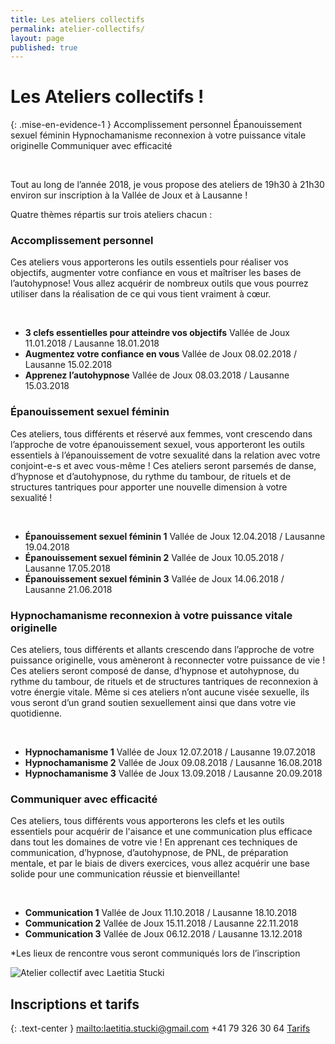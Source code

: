 ```yaml
---
title: Les ateliers collectifs
permalink: atelier-collectifs/
layout: page
published: true
---
```


# Les Ateliers collectifs !

{: .mise-en-evidence-1 }
Accomplissement personnel 
<i class="fa fa-envira" aria-hidden="true"></i> 
Épanouissement sexuel féminin 
<i class="fa fa-envira" aria-hidden="true"></i> 
Hypnochamanisme reconnexion à votre puissance vitale originelle 
<i class="fa fa-envira" aria-hidden="true"></i> 
Communiquer avec efficacité

<br/>

Tout au long de l’année 2018, je vous propose des ateliers de 19h30 à 21h30 environ sur inscription à la Vallée de Joux et à Lausanne ! 

Quatre thèmes répartis sur trois ateliers chacun :

### Accomplissement personnel

Ces ateliers vous apporterons les outils essentiels pour réaliser vos objectifs, augmenter votre confiance en vous et maîtriser les bases de l’autohypnose! Vous allez acquérir de nombreux outils que vous pourrez utiliser dans la réalisation de ce qui vous tient vraiment à cœur.

<br/>

- <b>3 clefs essentielles pour atteindre vos objectifs</b>
Vallée de Joux 11.01.2018 / Lausanne 18.01.2018
- <b>Augmentez votre confiance en vous</b>
Vallée de Joux 08.02.2018 / Lausanne 15.02.2018
- <b>Apprenez l’autohypnose</b>
Vallée de Joux 08.03.2018 / Lausanne 15.03.2018


### Épanouissement sexuel féminin 


Ces ateliers, tous différents et réservé aux femmes, vont crescendo dans l’approche de votre épanouissement sexuel, vous apporteront les outils essentiels à l’épanouissement de votre sexualité dans la relation avec votre conjoint-e-s et avec vous-même ! Ces ateliers seront parsemés de danse, d’hypnose et d’autohypnose, du rythme du tambour, de rituels et de structures tantriques pour apporter une nouvelle dimension à votre sexualité !

<br/>

- <b>Épanouissement sexuel féminin 1</b>
Vallée de Joux 12.04.2018 / Lausanne 19.04.2018
- <b>Épanouissement sexuel féminin 2</b>
Vallée de Joux 10.05.2018 / Lausanne 17.05.2018
- <b>Épanouissement sexuel féminin 3</b>
Vallée de Joux 14.06.2018 / Lausanne 21.06.2018


### Hypnochamanisme reconnexion à votre puissance vitale originelle


Ces ateliers, tous différents et allants crescendo dans l’approche de votre puissance originelle, vous amèneront à reconnecter votre puissance de vie ! Ces ateliers seront composé de danse, d’hypnose et autohypnose, du rythme du tambour, de rituels et de structures tantriques de reconnexion à votre énergie vitale. Même si ces ateliers n’ont aucune visée sexuelle, ils vous seront d’un grand soutien sexuellement ainsi que dans votre vie quotidienne.

<br/>

- <b>Hypnochamanisme 1</b>
Vallée de Joux 12.07.2018 / Lausanne 19.07.2018
- <b>Hypnochamanisme 2</b>
Vallée de Joux 09.08.2018 / Lausanne 16.08.2018
- <b>Hypnochamanisme 3</b>
Vallée de Joux 13.09.2018 / Lausanne 20.09.2018


### Communiquer avec efficacité 


Ces ateliers, tous différents vous apporterons les clefs et les outils essentiels pour acquérir de l'aisance et une communication plus efficace dans tout les domaines de votre vie ! En apprenant ces techniques de communication, d’hypnose, d’autohypnose, de PNL, de préparation mentale, et par le biais de divers exercices, vous allez acquérir une base solide pour une communication réussie et bienveillante!

<br/>

- <b>Communication 1</b>
Vallée de Joux 11.10.2018 / Lausanne 18.10.2018
- <b>Communication 2</b>
Vallée de Joux 15.11.2018 /  Lausanne 22.11.2018
- <b>Communication 3</b>
Vallée de Joux 06.12.2018 / Lausanne 13.12.2018

*Les lieux de rencontre vous seront communiqués lors de l’inscription

![Atelier collectif avec Laetitia Stucki](../images/hypnochamanisme.JPG)

<!--
![Atelier collectif blabla avec Laetitia Stucki](../images/atelier123.jpg)
-->


<!--

{% include ateliers.liquid %}

-->

## Inscriptions et tarifs

{: .text-center }
<mailto:laetitia.stucki@gmail.com>
<i class="fa fa-mobile"></i> +41 79 326 30 64
[Tarifs](http://laetitia-stucki.ch/tarifs/)
